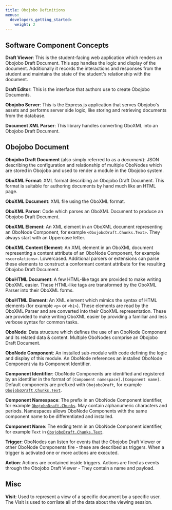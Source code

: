 ```yaml
---
title: Obojobo Definitions
menus:
  developers_getting_started:
    weight: 2
---
```


## Software Component Concepts

**Draft Viewer**: This is the student-facing web application which renders an Obojobo Draft Document. This app handles the logic and display of the document. Additionally it records the interactions and responses from the student and maintains the state of the student's relationship with the document.

**Draft Editor**: This is the interface that authors use to create Obojobo Documents.

**Obojobo Server**: This is the Express.js application that serves Obojobo's assets and performs server side logic, like storing and retrieving documents from the database.

**Document XML Parser**: This library handles converting OboXML into an Obojobo Draft Document.

## Obojobo Document

**Obojobo Draft Document** (also simply referred to as a _document_): JSON describing the configuration and relationship of multiple OboNodes which are stored in Obojobo and used to render a module in the Obojobo system.

**OboXML Format**: XML format describing an Obojobo Draft Document.  This format is suitable for authoring documents by hand much like an HTML page.

**OboXML Document**: XML file using the OboXML format.

**OboXML Parser**: Code which parses an OboXML Document to produce an Obojobo Draft Document.

**OboXML Element**: An XML element in an OboXML document representing an OboNode Component, for example `<ObojoboDraft.Chunks.Text>`. They always start with an Uppercase letter.

**OboXML Content Element**: An XML element in an OboXML document representing a content attribute of an OboNode Component, for example `<scoreActions>`. Lowercased. Additional parsers or extensions can parse these elements to construct a conformant content attribute for the resulting Obojobo Draft Document.

**OboHTML Document**: A few HTML-like tags are provided to make writing OboXML easier. These HTML-like tags are transformed by the OboXML Parser into their OboXML forms.

**OboHTML Element**: An XML element which mimics the syntax of HTML elements (for example `<p>` or `<h1>`). These elements are read by the OboXML Parser and are converted into their OboXML representation. These are provided to make writing OboXML easier by providing a familiar and less verbose syntax for common tasks.

**OboNode**: Data structure which defines the use of an OboNode Component and its related data & content. Multiple OboNodes comprise an Obojobo Draft Document.

**OboNode Component**: An installed sub-module with code defining the logic and display of this module. An OboNode references an installed OboNode Component via its Component Identifier.

**Component Identifier**: OboNode Components are identified and registered by an identifier in the format of `[Component namespace].[Component name]`. Default components are prefixed with `ObojoboDraft`, for example [`ObojoboDraft.Chunks.Text`](obo_reference.md#obojobodraftchunkstext).

**Component Namespace**: The prefix in an OboNode Component identifier, for example [`ObojoboDraft.Chunks`](obo_reference.md#obojobodraftchunks). May contain alphanumeric characters and periods. Namespaces allows OboNode Components with the same component name to be differentiated and installed.

**Component Name**: The ending term in an OboNode Component identifier, for example `Text` in [`ObojoboDraft.Chunks.Text`](obo_reference.md#obojobodraftchunkstext).

**Trigger**: OboNodes can listen for events that the Obojobo Draft Viewer or other OboNode Components fire - these are described as triggers. When a trigger is activated one or more actions are executed.

**Action**: Actions are contained inside triggers. Actions are fired as events through the Obojobo Draft Viewer - They contain a name and payload.

## Misc

**Visit**: Used to represent a view of a specific document by a specific user.  The Visit is used to corrilate all of the data about the viewing session.
